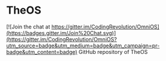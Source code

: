 # TheOS

[![Join the chat at https://gitter.im/CodingRevolution/OmniOS](https://badges.gitter.im/Join%20Chat.svg)](https://gitter.im/CodingRevolution/OmniOS?utm_source=badge&utm_medium=badge&utm_campaign=pr-badge&utm_content=badge)
GitHub repository of TheOS
